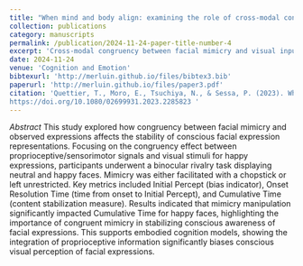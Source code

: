 ```yaml
---
title: "When mind and body align: examining the role of cross-modal congruency in conscious representations of happy facial expressions"
collection: publications
category: manuscripts
permalink: /publication/2024-11-24-paper-title-number-4
excerpt: 'Cross-modal congruency between facial mimicry and visual input enhances the stability of happy face representations in consciousness, supporting embodied models of emotion perception.'
date: 2024-11-24
venue: 'Cognition and Emotion'
bibtexurl: 'http://merluin.github.io/files/bibtex3.bib'
paperurl: 'http://merluin.github.io/files/paper3.pdf'
citation: 'Quettier, T., Moro, E., Tsuchiya, N., & Sessa, P. (2023). When mind and body align: examining the role of cross-modal congruency in conscious representations of happy facial expressions. Cognition and Emotion, 1–9. 
https://doi.org/10.1080/02699931.2023.2285823 '
---
```

*Abstract*
This study explored how congruency between facial mimicry and observed expressions affects the stability of conscious facial expression representations. Focusing on the congruency effect between proprioceptive/sensorimotor signals and visual stimuli for happy expressions, participants underwent a binocular rivalry task displaying neutral and happy faces. Mimicry was either facilitated with a chopstick or left unrestricted. Key metrics included Initial Percept (bias indicator), Onset Resolution Time (time from onset to Initial Percept), and Cumulative Time (content stabilization measure). Results indicated that mimicry manipulation significantly impacted Cumulative Time for happy faces, highlighting the importance of congruent mimicry in stabilizing conscious awareness of facial expressions. This supports embodied cognition models, showing the integration of proprioceptive information significantly biases conscious visual perception of facial expressions.
